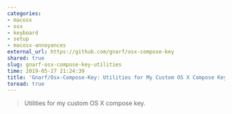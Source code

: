 ```yaml
---
categories:
- macosx
- osx
- keyboard
- setup
- macosx-annoyances
external_url: https://github.com/gnarf/osx-compose-key
shared: true
slug: gnarf-osx-compose-key-utilities
time: 2019-05-27 21:24:39
title: 'Gnarf/Osx-Compose-Key: Utilities for My Custom OS X Compose Key.'
toread: true
---
```


> Utilities for my custom OS X compose key.